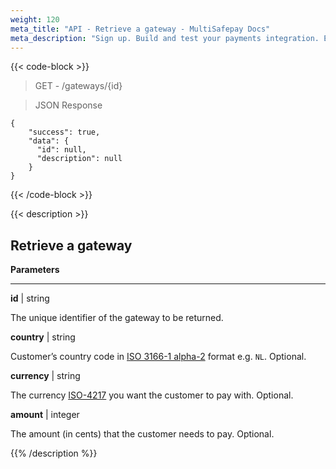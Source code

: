 ```yaml
---
weight: 120
meta_title: "API - Retrieve a gateway - MultiSafepay Docs"
meta_description: "Sign up. Build and test your payments integration. Explore our products and services. Use our API Reference, SDKs, and wrappers. Get support."
---
```

{{< code-block >}}

> GET - /gateways/{id}

> JSON Response

```shell
{
    "success": true,
    "data": {
      "id": null,
      "description": null
    }
}
```
{{< /code-block >}}

{{< description >}}
## Retrieve a gateway

**Parameters**

---

__id__ | string

The unique identifier of the gateway to be returned.

__country__ | string

Customer’s country code in [ISO 3166-1 alpha-2](https://en.wikipedia.org/wiki/ISO_3166-1_alpha-2) format e.g. `NL`. Optional.

__currency__ | string

The currency [ISO-4217](https://www.iso.org/iso-4217-currency-codes.html) you want the customer to pay with. Optional.

__amount__ | integer

The amount (in cents) that the customer needs to pay. Optional.


{{% /description %}}